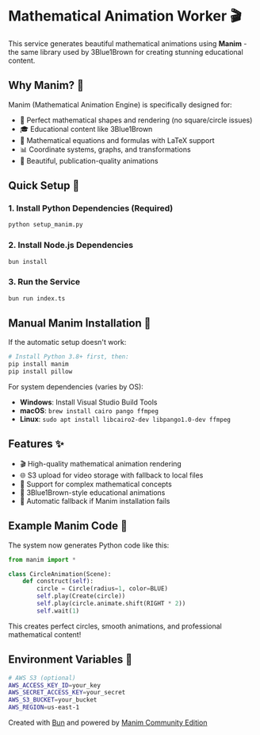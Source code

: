 # Mathematical Animation Worker 🎬

This service generates beautiful mathematical animations using **Manim** - the same library used by 3Blue1Brown for creating stunning educational content.

## Why Manim? 🎯

Manim (Mathematical Animation Engine) is specifically designed for:
- 📐 Perfect mathematical shapes and rendering (no square/circle issues)
- 🎓 Educational content like 3Blue1Brown
- 🧮 Mathematical equations and formulas with LaTeX support
- 📊 Coordinate systems, graphs, and transformations
- 🎨 Beautiful, publication-quality animations

## Quick Setup 🚀

### 1. Install Python Dependencies (Required)
```bash
python setup_manim.py
```

### 2. Install Node.js Dependencies
```bash
bun install
```

### 3. Run the Service
```bash
bun run index.ts
```

## Manual Manim Installation 🔧

If the automatic setup doesn't work:

```bash
# Install Python 3.8+ first, then:
pip install manim
pip install pillow
```

For system dependencies (varies by OS):
- **Windows**: Install Visual Studio Build Tools
- **macOS**: `brew install cairo pango ffmpeg`
- **Linux**: `sudo apt install libcairo2-dev libpango1.0-dev ffmpeg`

## Features ✨

- 🎬 High-quality mathematical animation rendering
- 🌐 S3 upload for video storage with fallback to local files
- 📐 Support for complex mathematical concepts
- 🎯 3Blue1Brown-style educational animations
- 🔄 Automatic fallback if Manim installation fails

## Example Manim Code 📝

The system now generates Python code like this:

```python
from manim import *

class CircleAnimation(Scene):
    def construct(self):
        circle = Circle(radius=1, color=BLUE)
        self.play(Create(circle))
        self.play(circle.animate.shift(RIGHT * 2))
        self.wait(1)
```

This creates perfect circles, smooth animations, and professional mathematical content!

## Environment Variables 🔐

```bash
# AWS S3 (optional)
AWS_ACCESS_KEY_ID=your_key
AWS_SECRET_ACCESS_KEY=your_secret
AWS_S3_BUCKET=your_bucket
AWS_REGION=us-east-1
```

Created with [Bun](https://bun.sh) and powered by [Manim Community Edition](https://www.manim.community/)
